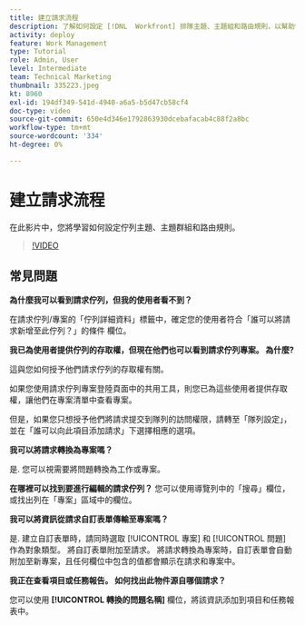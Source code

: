 ```yaml
---
title: 建立請求流程
description: 了解如何設定 [!DNL  Workfront] 排隊主題、主題組和路由規則，以幫助管理請求和工作進入。
activity: deploy
feature: Work Management
type: Tutorial
role: Admin, User
level: Intermediate
team: Technical Marketing
thumbnail: 335223.jpeg
kt: 8960
exl-id: 194df349-541d-4940-a6a5-b5d47cb58cf4
doc-type: video
source-git-commit: 650e4d346e1792863930dcebafacab4c88f2a8bc
workflow-type: tm+mt
source-wordcount: '334'
ht-degree: 0%

---
```


# 建立請求流程

在此影片中，您將學習如何設定佇列主題、主題群組和路由規則。

>[!VIDEO](https://video.tv.adobe.com/v/335223/?quality=12&learn=on)

## 常見問題

**為什麼我可以看到請求佇列，但我的使用者看不到？**

在請求佇列/專案的「佇列詳細資料」標籤中，確定您的使用者符合「誰可以將請求新增至此佇列？」的條件 欄位。

**我已為使用者提供佇列的存取權，但現在他們也可以看到請求佇列專案。 為什麼?**

這與您如何授予他們請求佇列的存取權有關。

如果您使用請求佇列專案登陸頁面中的共用工具，則您已為這些使用者提供存取權，讓他們在專案清單中查看專案。

但是，如果您只想授予他們將請求提交到隊列的訪問權限，請轉至「隊列設定」，並在「誰可以向此項目添加請求」下選擇相應的選項。

**我可以將請求轉換為專案嗎？**

是. 您可以視需要將問題轉換為工作或專案。

**在哪裡可以找到要進行編輯的請求佇列？**
您可以使用導覽列中的「搜尋」欄位，或找出列在「專案」區域中的欄位。

**我可以將資訊從請求自訂表單傳輸至專案嗎？**

是. 建立自訂表單時，請同時選取 [!UICONTROL 專案] 和 [!UICONTROL 問題] 作為對象類型。 將自訂表單附加至請求。 將請求轉換為專案時，自訂表單會自動附加至新專案，且任何欄位中包含的值都會顯示在請求和專案中。

**我正在查看項目或任務報告。 如何找出此物件源自哪個請求？**

您可以使用 **[!UICONTROL 轉換的問題名稱]** 欄位，將該資訊添加到項目和任務報表中。


